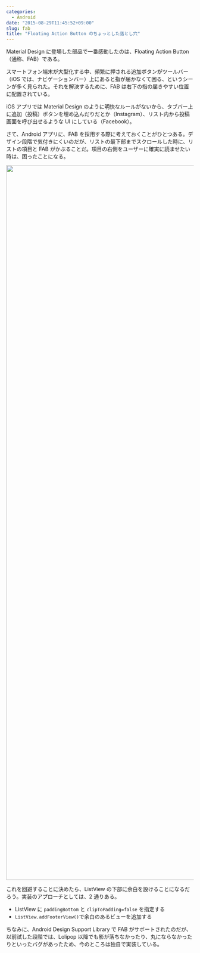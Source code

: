 ```yaml
---
categories:
  - Android
date: "2015-08-29T11:45:52+09:00"
slug: fab
title: "Floating Action Button のちょっとした落とし穴"
---
```


Material Design に登場した部品で一番感動したのは、Floating Action Button（通称、FAB）である。

スマートフォン端末が大型化する中、頻繁に押される追加ボタンがツールバー（iOS では、ナビゲーションバー）上にあると指が届かなくて困る、というシーンが多く見られた。それを解決するために、FAB は右下の指の届きやすい位置に配置されている。

iOS アプリでは Material Design のように明快なルールがないから、タブバー上に追加（投稿）ボタンを埋め込んだりだとか（Instagram）、リスト内から投稿画面を呼び出せるような UI にしている（Facebook）。

さて、Android アプリに、FAB を採用する際に考えておくことがひとつある。デザイン段階で気付きにくいのだが、リストの最下部までスクロールした時に、リストの項目と FAB がかぶることだ。項目の右側をユーザーに確実に読ませたい時は、困ったことになる。

<img alt="" src="/images/2015/08/fab.png" width="1080" height="1920">

これを回避することに決めたら、ListView の下部に余白を設けることになるだろう。実装のアプローチとしては、2 通りある。

- ListView に `paddingBottom` と `clipToPadding=false` を指定する
- `ListView.addFooterView()`で余白のあるビューを追加する

ちなみに、Android Design Support Library で FAB がサポートされたのだが、以前試した段階では、Lolipop 以降でも影が落ちなかったり、丸にならなかったりといったバグがあったため、今のところは独自で実装している。
